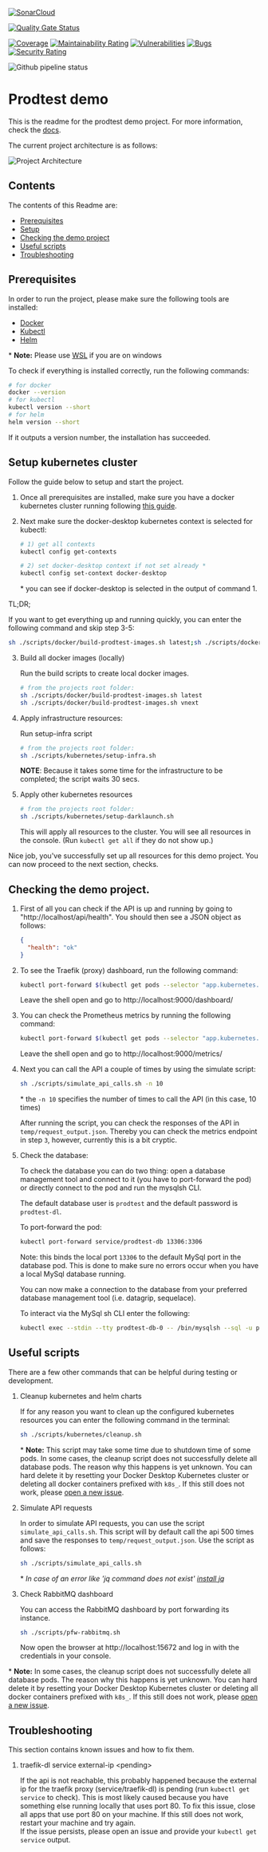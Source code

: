 [![SonarCloud](https://sonarcloud.io/images/project_badges/sonarcloud-black.svg)](https://sonarcloud.io/summary/new_code?id=prodtest-demo)

[![Quality Gate Status](https://sonarcloud.io/api/project_badges/measure?project=prodtest-demo&metric=alert_status&token=9005461108c59dec16be6c57760d5aaaea5d6564)](https://sonarcloud.io/summary/new_code?id=prodtest-demo)

[![Coverage](https://sonarcloud.io/api/project_badges/measure?project=prodtest-demo&metric=coverage&token=9005461108c59dec16be6c57760d5aaaea5d6564)](https://sonarcloud.io/summary/new_code?id=prodtest-demo) [![Maintainability Rating](https://sonarcloud.io/api/project_badges/measure?project=prodtest-demo&metric=sqale_rating&token=9005461108c59dec16be6c57760d5aaaea5d6564)](https://sonarcloud.io/summary/new_code?id=prodtest-demo) [![Vulnerabilities](https://sonarcloud.io/api/project_badges/measure?project=prodtest-demo&metric=vulnerabilities&token=9005461108c59dec16be6c57760d5aaaea5d6564)](https://sonarcloud.io/summary/new_code?id=prodtest-demo) [![Bugs](https://sonarcloud.io/api/project_badges/measure?project=prodtest-demo&metric=bugs&token=9005461108c59dec16be6c57760d5aaaea5d6564)](https://sonarcloud.io/summary/new_code?id=prodtest-demo) [![Security Rating](https://sonarcloud.io/api/project_badges/measure?project=prodtest-demo&metric=security_rating&token=9005461108c59dec16be6c57760d5aaaea5d6564)](https://sonarcloud.io/summary/new_code?id=prodtest-demo)

![Github pipeline status](https://github.com/brdv/prodtest-demo/actions/workflows/pr-flow.yaml/badge.svg)

# Prodtest demo

This is the readme for the prodtest demo project. For more information, check the [docs](https://brdv.github.io/prodtest-docs).

The current project architecture is as follows:

![Project Architecture](./assets/simple-architecture-dl.png)

## Contents

The contents of this Readme are:

- [Prerequisites](#prerequisites)
- [Setup](#setup)
- [Checking the demo project](#checking-the-demo-project)
- [Useful scripts](#useful-scripts)
- [Troubleshooting](#troubleshooting)

## Prerequisites

In order to run the project, please make sure the following tools are installed:

- [Docker](https://docs.docker.com/get-docker/)
- [Kubectl](https://kubernetes.io/docs/tasks/tools/)
- [Helm](https://helm.sh/docs/intro/install/)

\* **Note:** Please use [WSL](https://learn.microsoft.com/en-us/windows/wsl/install) if you are on windows

To check if everything is installed correctly, run the following commands:

```bash
# for docker
docker --version
# for kubectl
kubectl version --short
# for helm
helm version --short
```

If it outputs a version number, the installation has succeeded.

## Setup kubernetes cluster

Follow the guide below to setup and start the project.

1.  Once all prerequisites are installed, make sure you have a docker kubernetes cluster running following [this guide](https://docs.docker.com/desktop/kubernetes/#enable-kubernetes).

2.  Next make sure the docker-desktop kubernetes context is selected for kubectl:

    ```bash
    # 1) get all contexts
    kubectl config get-contexts

    # 2) set docker-desktop context if not set already *
    kubectl config set-context docker-desktop
    ```

    \* you can see if docker-desktop is selected in the output of command 1.

TL;DR;

If you want to get everything up and running quickly, you can enter the following command and skip step 3-5:

```bash
sh ./scripts/docker/build-prodtest-images.sh latest;sh ./scripts/docker/build-prodtest-images.sh vnext; sh ./scripts/kubernetes/setup-infra.sh;sh ./scripts/kubernetes/setup-darklaunch.sh
```

3.  Build all docker images (locally)

    Run the build scripts to create local docker images.

    ```bash
    # from the projects root folder:
    sh ./scripts/docker/build-prodtest-images.sh latest
    sh ./scripts/docker/build-prodtest-images.sh vnext
    ```

4.  Apply infrastructure resources:

    Run setup-infra script

    ```bash
    # from the projects root folder:
    sh ./scripts/kubernetes/setup-infra.sh
    ```

    **NOTE**: Because it takes some time for the infrastructure to be completed; the script waits 30 secs.

5.  Apply other kubernetes resources

    ```bash
    # from the projects root folder:
    sh ./scripts/kubernetes/setup-darklaunch.sh
    ```

    This will apply all resources to the cluster. You will see all resources in the console. (Run `kubectl get all` if they do not show up.)

Nice job, you've successfully set up all resources for this demo project. You can now proceed to the next section, checks.

## Checking the demo project.

1. First of all you can check if the API is up and running by going to "http://localhost/api/health". You should then see a JSON object as follows:

   ```json
   {
     "health": "ok"
   }
   ```

2. To see the Traefik (proxy) dashboard, run the following command:

   ```bash
   kubectl port-forward $(kubectl get pods --selector "app.kubernetes.io/name=traefik" --output=name) 9000:9000
   ```

   Leave the shell open and go to http://localhost:9000/dashboard/

3. You can check the Prometheus metrics by running the following command:

   ```bash
   kubectl port-forward $(kubectl get pods --selector "app.kubernetes.io/name=traefik" --output=name) 9000:9100
   ```

   Leave the shell open and go to http://localhost:9000/metrics/

4. Next you can call the API a couple of times by using the simulate script:

   ```bash
   sh ./scripts/simulate_api_calls.sh -n 10
   ```

   \* the `-n 10` specifies the number of times to call the API (in this case, 10 times)

   After running the script, you can check the responses of the API in `temp/request_output.json`. Thereby you can check the metrics endpoint in step `3`, however, currently this is a bit cryptic.

5. Check the database:

   To check the database you can do two thing: open a database management tool and connect to it (you have to port-forward the pod) or directly connect to the pod and run the mysqlsh CLI.

   The default database user is `prodtest` and the default password is `prodtest-dl`.

   To port-forward the pod:

   ```bash
   kubectl port-forward service/prodtest-db 13306:3306
   ```

   Note: this binds the local port `13306` to the default MySql port in the database pod. This is done to make sure no errors occur when you have a local MySql database running.

   You can now make a connection to the database from your preferred database management tool (i.e. datagrip, sequelace).

   To interact via the MySql sh CLI enter the following:

   ```bash
   kubectl exec --stdin --tty prodtest-db-0 -- /bin/mysqlsh --sql -u prodtest
   ```

## Useful scripts

There are a few other commands that can be helpful during testing or development.

1. Cleanup kubernetes and helm charts

   If for any reason you want to clean up the configured kubernetes resources you can enter the following command in the terminal:

   ```bash
   sh ./scripts/kubernetes/cleanup.sh
   ```

   \* **Note:** This script may take some time due to shutdown time of some pods.
   In some cases, the cleanup script does not successfully delete all database pods. The reason why this happens is yet unknown. You can hard delete it by resetting your Docker Desktop Kubernetes cluster or deleting all docker containers prefixed with `k8s_`. If this still does not work, please [open a new issue](https://github.com/brdv/prodtest-demo/issues/new/choose).

2. Simulate API requests

   In order to simulate API requests, you can use the script `simulate_api_calls.sh`. This script will by default call the api 500 times and save the responses to `temp/request_output.json`.
   Use the script as follows:

   ```bash
   sh ./scripts/simulate_api_calls.sh
   ```

   \* _In case of an error like 'jq command does not exist' [install jq](https://stedolan.github.io/jq/download/)_

3. Check RabbitMQ dashboard

   You can access the RabbitMQ dashboard by port forwarding its instance.

   ```bash
   sh ./scripts/pfw-rabbitmq.sh
   ```

   Now open the browser at http://localhost:15672 and log in with the credentials in your console.

\* **Note:** In some cases, the cleanup script does not successfully delete all database pods. The reason why this happens is yet unknown. You can hard delete it by resetting your Docker Desktop Kubernetes cluster or deleting all docker containers prefixed with `k8s_`. If this still does not work, please [open a new issue](https://github.com/brdv/prodtest-demo/issues/new/choose).

## Troubleshooting

This section contains known issues and how to fix them.

1. traefik-dl service external-ip \<pending\>

   If the api is not reachable, this probably happened because the external ip for the traefik proxy (service/traefik-dl) is pending (run `kubectl get service` to check). This is most likely caused because you have something else running locally that uses port 80. To fix this issue, close all apps that use port 80 on your machine. If this still does not work, restart your machine and try again.<br>
   If the issue persists, please open an issue and provide your `kubectl get service` output.
